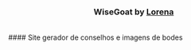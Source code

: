 

  <h3 align="center">WiseGoat by <a href="https://github.com/Lorenalgm">Lorena</a></h3>
 <br />
    #### Site gerador de conselhos e imagens de bodes

 


